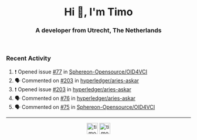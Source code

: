 <h1 align="center">Hi 👋, I'm Timo</h1>
<h3 align="center">A developer from Utrecht, The Netherlands</h3>
<br/>
<!-- https://github.com/rahuldkjain/github-profile-readme-generator --!>

<!--  <p align="left"><img src="https://github-readme-stats.vercel.app/api?username=timoglastra&show_icons=true&count_private=true&" alt="timoglastra" /></p> --!>

<!--
Github language stats
<p align="left"><img src="https://github-readme-stats.vercel.app/api/top-langs/?username=timoglastra&layout=compact" alt="timoglastra" /><p>
-->

<!-- Codestats language stats -->
<!-- <p align="left"><img src="https://codestats-readme.vercel.app/api/top-langs/?username=timoglastra&layout=compact&language_count=12" alt="timoglastra" /><p>    --!>
  
<h3>Recent Activity</h3>

<!--START_SECTION:activity-->
1. ❗ Opened issue [#77](https://github.com/Sphereon-Opensource/OID4VCI/issues/77) in [Sphereon-Opensource/OID4VCI](https://github.com/Sphereon-Opensource/OID4VCI)
2. 🗣 Commented on [#203](https://github.com/hyperledger/aries-askar/issues/203#issuecomment-1813832164) in [hyperledger/aries-askar](https://github.com/hyperledger/aries-askar)
3. ❗ Opened issue [#203](https://github.com/hyperledger/aries-askar/issues/203) in [hyperledger/aries-askar](https://github.com/hyperledger/aries-askar)
4. 🗣 Commented on [#76](https://github.com/hyperledger/aries-askar/issues/76#issuecomment-1813829739) in [hyperledger/aries-askar](https://github.com/hyperledger/aries-askar)
5. 🗣 Commented on [#75](https://github.com/Sphereon-Opensource/OID4VCI/issues/75#issuecomment-1813685298) in [Sphereon-Opensource/OID4VCI](https://github.com/Sphereon-Opensource/OID4VCI)
<!--END_SECTION:activity-->

---

<p align="center">
<a href="https://twitter.com/timoglastra" target="blank"><img align="center" src="https://cdn.jsdelivr.net/npm/simple-icons@3.0.1/icons/twitter.svg" alt="timoglastra" height="30" width="30" /></a>
<a href="https://linkedin.com/in/timoglastra" target="blank"><img align="center" src="https://cdn.jsdelivr.net/npm/simple-icons@3.0.1/icons/linkedin.svg" alt="timoglastra" height="30" width="30" /></a>
</p>



